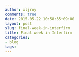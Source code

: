 ```yaml
---
author: xljroy
comments: true
date: 2015-05-22 10:58:35+09:00
layout: post
slug: final-week-in-interfirm
title: Final week in Interfirm
categories:
- blog
tags:
---
```


